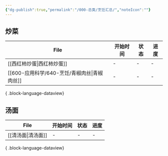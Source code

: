 ```yaml
---
{"dg-publish":true,"permalink":"/000-总类/烹饪汇总/","noteIcon":""}
---
```


## 炒菜

| File                              | 开始时间 | 状态 | 进度 |
| --------------------------------- | ---- | -- | -- |
| [[西红柿炒蛋\|西红柿炒蛋]]               | \-   | \- | \- |
| [[600-应用科学/640-烹饪/青椒肉丝\|青椒肉丝]] | \-   | \- | \- |

{ .block-language-dataview}

## 汤面
| File            | 开始时间 | 状态 | 进度 |
| --------------- | ---- | -- | -- |
| [[清汤面\|清汤面]] | \-   | \- | \- |

{ .block-language-dataview}
